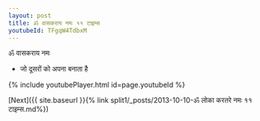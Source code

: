 ```yaml
---
layout: post
title: ॐ वासकराय नमः ११ टाइम्स
youtubeId: TFgqW4TdbxM
---
```

 
 
 ॐ वासकराय नमः  
 
 -  जो दूसरों को अपना बनाता है 
 
  
 
  
 
 
 
 
 
 


{% include youtubePlayer.html id=page.youtubeId %}
 
[Next]({{ site.baseurl }}{% link  split1/_posts/2013-10-10-ॐ लोका करतरे नमः ११ टाइम्स.md%})
 
